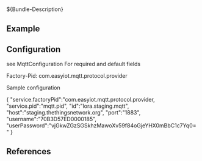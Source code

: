 # 

${Bundle-Description}

## Example

## Configuration

see MqttConfiguration For required and default fields

Factory-Pid: com.easyiot.mqtt.protocol.provider

Sample configuration

{
   "service.factoryPid":"com.easyiot.mqtt.protocol.provider,
   "service.pid":"mqtt.pid",
   "id":"lora.staging.mqtt",
   "host":"staging.thethingsnetwork.org",
   "port":"1883",
   "username":"70B3D57ED0000185",
   "userPassword":"vjGkwZGzSGSkhzMawoXv59f84oGjeYHX0mBbC1c7Yq0="
}
	
## References

